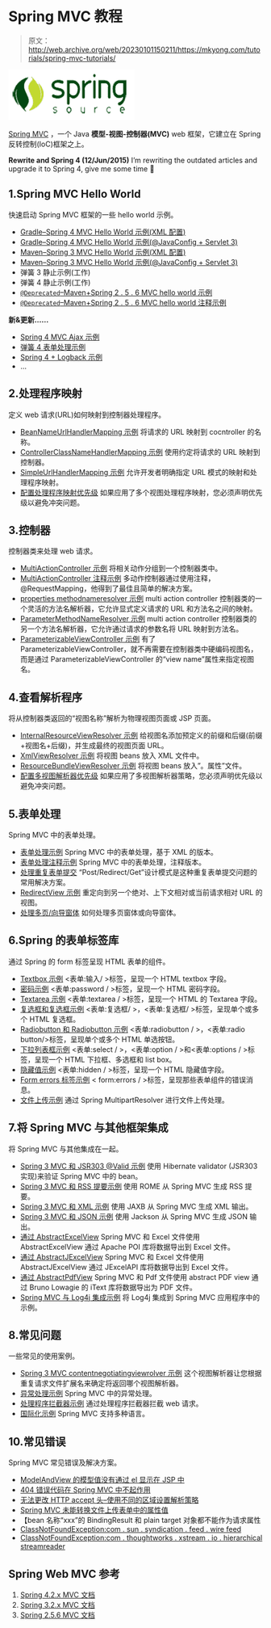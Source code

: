 # Spring MVC 教程

> 原文：<http://web.archive.org/web/20230101150211/https://mkyong.com/tutorials/spring-mvc-tutorials/>

![Spring MVC Tutorials](img/c4dff36b4ecd07e1b877f83a9ff187a3.png "Spring MVC Tutorials")

[Spring MVC](http://web.archive.org/web/20220803170141/https://docs.spring.io/spring/docs/current/spring-framework-reference/htmlsingle/#mvc) ，一个 Java **模型-视图-控制器(MVC)** web 框架，它建立在 Spring 反转控制(IoC)框架之上。

**Rewrite and Spring 4 (12/Jun/2015)**
I’m rewriting the outdated articles and upgrade it to Spring 4, give me some time 🙂

## 1.Spring MVC Hello World

快速启动 Spring MVC 框架的一些 hello world 示例。

*   [Gradle–Spring 4 MVC Hello World 示例(XML 配置)](http://web.archive.org/web/20220803170141/http://www.mkyong.com/spring-mvc/gradle-spring-mvc-web-project-example/)
*   [Gradle–Spring 4 MVC Hello World 示例(@JavaConfig + Servlet 3)](http://web.archive.org/web/20220803170141/http://www.mkyong.com/spring-mvc/gradle-spring-4-mvc-hello-world-example-annotation/)
*   [Maven–Spring 3 MVC Hello World 示例(XML 配置)](http://web.archive.org/web/20220803170141/http://www.mkyong.com/spring3/spring-3-mvc-hello-world-example/)
*   [Maven–Spring 3 MVC Hello World 示例(@JavaConfig + Servlet 3)](http://web.archive.org/web/20220803170141/http://www.mkyong.com/spring3/spring-3-mvc-hello-world-example-annotation/)
*   弹簧 3 静止示例(工作)
*   弹簧 4 静止示例(工作)
*   [`@Deprecated`–Maven+Spring 2 . 5 . 6 MVC hello world 示例](http://web.archive.org/web/20220803170141/http://www.mkyong.com/spring-mvc/spring-mvc-hello-world-example/)
*   [`@Deprecated`–Maven+Spring 2 . 5 . 6 MVC hello world 注释示例](http://web.archive.org/web/20220803170141/http://www.mkyong.com/spring-mvc/spring-mvc-hello-world-annotation-example/)

**新&更新……**

*   [Spring 4 MVC Ajax 示例](http://web.archive.org/web/20220803170141/http://www.mkyong.com/spring-mvc/spring-4-mvc-ajax-hello-world-example/)
*   [弹簧 4 表单处理示例](http://web.archive.org/web/20220803170141/http://www.mkyong.com/spring-mvc/spring-mvc-form-handling-example/)
*   [Spring 4 + Logback 示例](http://web.archive.org/web/20220803170141/http://www.mkyong.com/spring-mvc/spring-mvc-logback-slf4j-example/)
*   …

## 2.处理程序映射

定义 web 请求(URL)如何映射到控制器处理程序。

*   [BeanNameUrlHandlerMapping 示例](http://web.archive.org/web/20220803170141/http://www.mkyong.com/spring-mvc/spring-mvc-beannameurlhandlermapping-example/)
    将请求的 URL 映射到 cocntroller 的名称。
*   [ControllerClassNameHandlerMapping 示例](http://web.archive.org/web/20220803170141/http://www.mkyong.com/spring-mvc/spring-mvc-controllerclassnamehandlermapping-example/)
    使用约定将请求的 URL 映射到控制器。
*   [SimpleUrlHandlerMapping 示例](http://web.archive.org/web/20220803170141/http://www.mkyong.com/spring-mvc/spring-mvc-simpleurlhandlermapping-example/)
    允许开发者明确指定 URL 模式的映射和处理程序映射。
*   [配置处理程序映射优先级](http://web.archive.org/web/20220803170141/http://www.mkyong.com/spring-mvc/configure-the-handler-mapping-priority-in-spring-mvc/)
    如果应用了多个视图处理程序映射，您必须声明优先级以避免冲突问题。

## 3.控制器

控制器类来处理 web 请求。

*   [MultiActionController 示例](http://web.archive.org/web/20220803170141/http://www.mkyong.com/spring-mvc/spring-mvc-multiactioncontroller-example/)
    将相关动作分组到一个控制器类中。
*   [MultiActionController 注释示例](http://web.archive.org/web/20220803170141/http://www.mkyong.com/spring-mvc/spring-mvc-multiactioncontroller-annotation-example/)
    多动作控制器通过使用注释，@RequestMapping，他得到了最佳且简单的解决方案。
*   [properties methodnameresolver 示例](http://web.archive.org/web/20220803170141/http://www.mkyong.com/spring-mvc/spring-mvc-propertiesmethodnameresolver-example/)
    multi action controller 控制器类的一个灵活的方法名解析器，它允许显式定义请求的 URL 和方法名之间的映射。
*   [ParameterMethodNameResolver 示例](http://web.archive.org/web/20220803170141/http://www.mkyong.com/spring-mvc/spring-mvc-parametermethodnameresolver-example/)
    multi action controller 控制器类的另一个方法名解析器，它允许通过请求的参数名将 URL 映射到方法名。
*   [ParameterizableViewController 示例](http://web.archive.org/web/20220803170141/http://www.mkyong.com/spring-mvc/spring-mvc-parameterizableviewcontroller-example/)
    有了 ParameterizableViewController，就不再需要在控制器类中硬编码视图名，而是通过 ParameterizableViewController 的“view name”属性来指定视图名。

## 4.查看解析程序

将从控制器类返回的“视图名称”解析为物理视图页面或 JSP 页面。

*   [InternalResourceViewResolver 示例](http://web.archive.org/web/20220803170141/http://www.mkyong.com/spring-mvc/spring-mvc-internalresourceviewresolver-example/)
    给视图名添加预定义的前缀和后缀(前缀+视图名+后缀)，并生成最终的视图页面 URL。
*   [XmlViewResolver 示例](http://web.archive.org/web/20220803170141/http://www.mkyong.com/spring-mvc/spring-mvc-xmlviewresolver-example/)
    将视图 beans 放入 XML 文件中。
*   [ResourceBundleViewResolver 示例](http://web.archive.org/web/20220803170141/http://www.mkyong.com/spring-mvc/spring-mvc-resourcebundleviewresolver-example/)
    将视图 beans 放入”。属性”文件。
*   [配置多视图解析器优先级](http://web.archive.org/web/20220803170141/http://www.mkyong.com/spring-mvc/configure-multiple-view-resolvers-priority-in-spring-mvc/)
    如果应用了多视图解析器策略，您必须声明优先级以避免冲突问题。

## 5.表单处理

Spring MVC 中的表单处理。

*   [表单处理示例](http://web.archive.org/web/20220803170141/http://www.mkyong.com/spring-mvc/spring-mvc-form-handling-example/)
    Spring MVC 中的表单处理，基于 XML 的版本。
*   [表单处理注释示例](http://web.archive.org/web/20220803170141/http://www.mkyong.com/spring-mvc/spring-mvc-form-handling-annotation-example/)
    Spring MVC 中的表单处理，注释版本。
*   [处理重复表单提交](http://web.archive.org/web/20220803170141/http://www.mkyong.com/spring-mvc/handling-duplicate-form-submission-in-spring-mvc/)
    “Post/Redirect/Get”设计模式是这种重复表单提交问题的常用解决方案。
*   [RedirectView 示例](http://web.archive.org/web/20220803170141/http://www.mkyong.com/spring-mvc/spring-mvc-redirectview-example/)
    重定向到另一个绝对、上下文相对或当前请求相对 URL 的视图。
*   [处理多页/向导窗体](http://web.archive.org/web/20220803170141/http://www.mkyong.com/spring-mvc/spring-mvc-handling-multipage-forms-with-abstractwizardformcontroller/)
    如何处理多页窗体或向导窗体。

## 6.Spring 的表单标签库

通过 Spring 的 form 标签呈现 HTML 表单的组件。

*   [Textbox 示例](http://web.archive.org/web/20220803170141/http://www.mkyong.com/spring-mvc/spring-mvc-textbox-example/)
    <表单:输入/ >标签，呈现一个 HTML textbox 字段。
*   [密码示例](http://web.archive.org/web/20220803170141/http://www.mkyong.com/spring-mvc/spring-mvc-password-example/)
    <表单:password / >标签，呈现一个 HTML 密码字段。
*   [Textarea 示例](http://web.archive.org/web/20220803170141/http://www.mkyong.com/spring-mvc/spring-mvc-textarea-example/)
    <表单:textarea / >标签，呈现一个 HTML 的 Textarea 字段。
*   [复选框和复选框示例](http://web.archive.org/web/20220803170141/http://www.mkyong.com/spring-mvc/spring-mvc-checkbox-and-checkboxes-example/)
    <表单:复选框/ >，<表单:复选框/ >标签，呈现单个或多个 HTML 复选框。
*   [Radiobutton 和 Radiobutton 示例](http://web.archive.org/web/20220803170141/http://www.mkyong.com/spring-mvc/spring-mvc-radiobutton-and-radiobuttons-example/)
    <表单:radiobutton / >，<表单:radio button/>标签，呈现单个或多个 HTML 单选按钮。
*   [下拉列表框示例](http://web.archive.org/web/20220803170141/http://www.mkyong.com/spring-mvc/spring-mvc-dropdown-box-example/)
    <表单:select / >，<表单:option / >和<表单:options / >标签，呈现一个 HTML 下拉框、多选框和 list box。
*   [隐藏值示例](http://web.archive.org/web/20220803170141/http://www.mkyong.com/spring-mvc/spring-mvc-hidden-value-example/)
    <表单:hidden / >标签，呈现一个 HTML 隐藏值字段。
*   [Form errors 标签示例](http://web.archive.org/web/20220803170141/http://www.mkyong.com/spring-mvc/spring-mvc-form-errors-tag-example/)
    < form:errors / >标签，呈现那些表单组件的错误消息。
*   [文件上传示例](http://web.archive.org/web/20220803170141/http://www.mkyong.com/spring-mvc/spring-mvc-file-upload-example/)
    通过 Spring MultipartResolver 进行文件上传处理。

## 7.将 Spring MVC 与其他框架集成

将 Spring MVC 与其他集成在一起。

*   [Spring 3 MVC 和 JSR303 @Valid 示例](http://web.archive.org/web/20220803170141/http://www.mkyong.com/spring-mvc/spring-3-mvc-and-jsr303-valid-example/)
    使用 Hibernate validator (JSR303 实现)来验证 Spring MVC 中的 bean。
*   [Spring 3 MVC 和 RSS 提要示例](http://web.archive.org/web/20220803170141/http://www.mkyong.com/spring-mvc/spring-3-mvc-and-rss-feed-example/)
    使用 ROME 从 Spring MVC 生成 RSS 提要。
*   [Spring 3 MVC 和 XML 示例](http://web.archive.org/web/20220803170141/http://www.mkyong.com/spring-mvc/spring-3-mvc-and-xml-example/)
    使用 JAXB 从 Spring MVC 生成 XML 输出。
*   [Spring 3 MVC 和 JSON 示例](http://web.archive.org/web/20220803170141/http://www.mkyong.com/spring-mvc/spring-3-mvc-and-json-example/)
    使用 Jackson 从 Spring MVC 生成 JSON 输出。
*   [通过 AbstractExcelView](http://web.archive.org/web/20220803170141/http://www.mkyong.com/spring-mvc/spring-mvc-export-data-to-excel-file-via-abstractexcelview/)
    Spring MVC 和 Excel 文件使用 AbstractExcelView 通过 Apache POI 库将数据导出到 Excel 文件。
*   [通过 AbstractJExcelView](http://web.archive.org/web/20220803170141/http://www.mkyong.com/spring-mvc/spring-mvc-export-data-to-excel-file-via-abstractjexcelview/)
    Spring MVC 和 Excel 文件使用 AbstractJExcelView 通过 JExcelAPI 库将数据导出到 Excel 文件。
*   [通过 AbstractPdfView](http://web.archive.org/web/20220803170141/http://www.mkyong.com/spring-mvc/spring-mvc-export-data-to-pdf-file-via-abstractpdfview/)
    Spring MVC 和 Pdf 文件使用 abstract PDF view 通过 Bruno Lowagie 的 iText 库将数据导出为 PDF 文件。
*   [Spring MVC 与 Log4j 集成示例](http://web.archive.org/web/20220803170141/http://www.mkyong.com/spring-mvc/spring-mvc-log4j-integration-example/)
    将 Log4j 集成到 Spring MVC 应用程序中的示例。

## 8.常见问题

一些常见的使用案例。

*   [Spring 3 MVC contentnegotiatingviewrolver 示例](http://web.archive.org/web/20220803170141/http://www.mkyong.com/spring-mvc/spring-3-mvc-contentnegotiatingviewresolver-example/)
    这个视图解析器让您根据重复请求文件扩展名来确定将返回哪个视图解析器。
*   [异常处理示例](http://web.archive.org/web/20220803170141/http://www.mkyong.com/spring-mvc/spring-mvc-exception-handling-example/)
    Spring MVC 中的异常处理。
*   [处理程序拦截器示例](http://web.archive.org/web/20220803170141/http://www.mkyong.com/spring-mvc/spring-mvc-handler-interceptors-example/)
    通过处理程序拦截器拦截 web 请求。
*   [国际化示例](http://web.archive.org/web/20220803170141/http://www.mkyong.com/spring-mvc/spring-mvc-internationalization-example/)
    Spring MVC 支持多种语言。

## 10.常见错误

Spring MVC 常见错误及解决方案。

*   [ModelAndView 的模型值没有通过 el 显示在 JSP 中](http://web.archive.org/web/20220803170141/http://www.mkyong.com/spring-mvc/modelandviews-model-value-is-not-displayed-in-jsp-via-el/)
*   [404 错误代码在 Spring MVC 中不起作用](http://web.archive.org/web/20220803170141/http://www.mkyong.com/spring-mvc/404-error-code-is-not-working-in-spring-mvc/)
*   [无法更改 HTTP accept 头–使用不同的区域设置解析策略](http://web.archive.org/web/20220803170141/http://www.mkyong.com/spring-mvc/cannot-change-http-accept-header-use-a-different-locale-resolution-strategy/)
*   [Spring MVC 未能转换文件上传表单中的属性值](http://web.archive.org/web/20220803170141/http://www.mkyong.com/spring-mvc/spring-mvc-failed-to-convert-property-value-in-file-upload-form/)
*   【bean 名称“xxx”的 BindingResult 和 plain target 对象都不能作为请求属性
*   [ClassNotFoundException:com . sun . syndication . feed . wire feed](http://web.archive.org/web/20220803170141/http://www.mkyong.com/spring-mvc/classnotfoundexception-com-sun-syndication-feed-wirefeed/)
*   [ClassNotFoundException:com . thoughtworks . xstream . io . hierarchical streamreader](http://web.archive.org/web/20220803170141/http://www.mkyong.com/spring-mvc/classnotfoundexception-com-thoughtworks-xstream-io-hierarchicalstreamreader/)

## Spring Web MVC 参考

1.  [Spring 4.2.x MVC 文档](http://web.archive.org/web/20220803170141/https://docs.spring.io/spring/docs/4.2.x/spring-framework-reference/html/spring-web.html)
2.  [Spring 3.2.x MVC 文档](http://web.archive.org/web/20220803170141/https://docs.spring.io/spring/docs/3.2.x/spring-framework-reference/html/spring-web.html)
3.  [Spring 2.5.6 MVC 文档](http://web.archive.org/web/20220803170141/https://docs.spring.io/spring/docs/2.5.6/reference/spring-web.html)

<input type="hidden" id="mkyong-current-postId" value="6810">